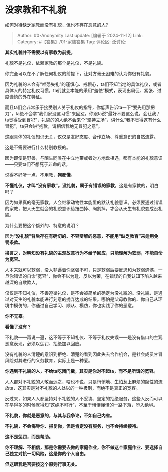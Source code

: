 # 没家教和不礼貌
[如何对待缺乏家教而没有礼貌，但也不存在恶意的人?](https://www.zhihu.com/question/349351152/answer/27316601603)

> Author: #0-Anonymity
> Last update: [编辑于 2024-11-12]
> Link:
> Category: #【答集】/01-家族答集 
> Tag: 
> 评论区:
> 泛讨论:

**其实礼貌并不需要以有家教为前提。**

礼貌不是礼仪，依赖家教的那个是礼仪，不是礼貌。

你完全可以在不了解任何礼仪的前提下，让对方毫无困难的认为你很有礼貌。

因为礼貌的人会有“唯恐失礼”的谨慎心、戒惧心，ta们不知当地的具体礼仪，或者具体人的特定礼仪习惯，ta们就会本能的采用“羞怯”模式，表现出局促、紧张、过度谨慎的外在特征。

而且ta们会非常乐于接受别人关于礼仪的指导，你低声告诉ta一下“要先用那把刀”，ta绝不会拿“我们家没这习惯”来回怼。你跟ta说“最好不要这么说，会让我 / ta觉得受到冒犯”，礼貌的的人绝不会来个“坚持立场”，讲什么“我不觉得这有什么冒犯”，ta只会讲“抱歉，请相信我绝无冒犯之意”。

这跟具体的礼仪知识无关，仅仅是友好态度、合作立场、尊重意识的自然流露。

这是不需要进行什么特别教授的。

因为即使是野兽，与陌生同类在中立地带或者对方地盘相遇，都有本能的礼貌意识——只要ta们不想死于非命的话。

说得不好听一点，不用教，**狗都懂**。

**不懂礼仪，才叫“没有家教”。**没礼貌，属于**有错误的家教**，这是有家教的，明白吗？

因为如果真的毫无家教，人会继承动物性本能里的默认礼貌意识。必须要通过错误的家教，把人天生就会的礼貌意识给扭曲掉、阉割掉，才会从天生有礼貌变成没礼貌。

为什么要把这个额外的、特意的说明？

因为“**没礼貌”背后存在有确切的、不容辩解的恶意，不能用“缺乏教育”来适用免罚条款。**

**换言之，对明知没有礼貌的主观故意行为不给予回应，只能理解为软弱，不能自命为宽容。**

人本来就可以软弱，没人非逼着你坚强不可，只是软弱后要反思和为软弱遗憾，一旦你错误的自命“宽容”，你会不以为耻、反以为荣，在错误的自我认知下陷入越来越深的自欺欺人。

仅仅是不知礼仪，不善遵循礼仪，是不会被简单的确定为没礼貌的。没礼貌，是通过对天生的礼貌本能进行刻意的抛弃达成的结果。哪怕是父母教你的、你自己从环境中模仿的，你通过自己学习、顺从、模仿，你也实践了你的恶意。

**你不无辜。**

**看懂了没有？**

不礼貌——再说一遍，这不等于不知礼仪、不等于礼仪失误——是没有借口的主观恶意表现，必须以惩罚、拒绝加以回应。

没有礼貌的人清楚的意识到拒绝、清楚的看到因此失去合作机会，是社会成员甘冒风险对其进行的义务教育，实际上是一种爱。

**你遇到不礼貌的人，不给ta吃闭门羹，其实是你对不起ta，而不是所谓的宽容。**

人人都对不礼貌的人敬而远之，啥也不说，只是悄悄地、生怕惹上麻烦的隐性的流放ta，这其实是对不礼貌的人处以的一种极刑，而绝不是真正的宽容。

反过来，如果人人都坚持对不礼貌的人不妥协、坚定的拒绝服务，这些人反而可以在早得多的时候就得知“这绝不可行”，不至于懵懵懂懂的一路下落，堕入绝境。

**不礼貌，你就是恶意的，与其与我争论，不如自己内省。**

**不礼貌，不会侮辱你、报复你，但是肯定没有服务，也不会持续接待。**

**这不是惩罚，而是帮助。**

**你不理解、不相信，那是你需要去做的家庭作业，你不做这个家庭作业、要选择自己独立对抗一切风险，这是你的个人自由。**

**但这跟我是否要按这个原则行事无关。**